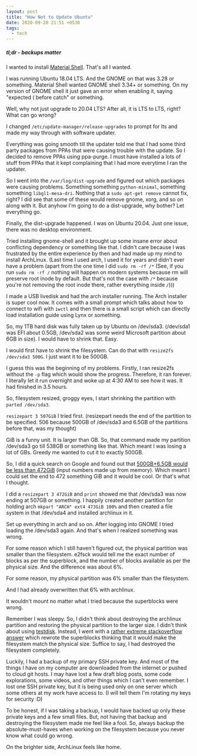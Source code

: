 ```yaml
---
layout: post
title: "How Not to Update Ubuntu"
date: 2020-09-20 21:51 +0530
tags:
  - tech
---
```


##### tl;dr - backups matter #####

I wanted to install [Material Shell](https://material-shell.com/). That's all I wanted.

I was running Ubuntu 18.04 LTS. And the GNOME on that was 3.28 or something. Material Shell wanted GNOME shell 3.34+ or something. On my version of GNOME shell it just gave an error when enabling it, saying "expected ( before catch" or something.

Well, why not just upgrade to 20.04 LTS? After all, it is LTS to LTS, right? What can go wrong?

I changed `/etc/update-manager/release-upgrades` to prompt for lts and made my way through with software updater.

Everything was going smooth till the updater told me that I had some third party packages from PPAs that were causing trouble with the update. So I decided to remove PPAs using ppa-purge. I must have installed a lots of stuff from PPAs that it kept complaining that I had more everytime I ran the updater.

So I went into the `/var/log/dist-upgrade` and figured out which packages were causing problems. Something something `python-minimal`, something something `libgl1-mesa-dri`. Nothing that a `sudo apt-get remove` cannot fix, right? I did see that some of these would remove gnome, xorg, and so on along with it. But anyhow I'm going to do a dist-upgrade, why bother? Let everything go.

Finally, the dist-upgrade happened. I was on Ubuntu 20.04. Just one issue, there was no desktop environment.

Tried installing gnome-shell and it brought up some insane error about conflicting dependency or something like that. I didn't care because I was frustrated by the entire experience by then and had made up my mind to install ArchLinux. (Last time I used arch, I used it for years and didn't ever have a problem (apart from the one time I did `sudo rm -rf /*` (See, if you run `sudo rm -rf /` nothing will happen on modern systems because rm will preserve root inode by default. But that's not the case with `/*` because you're not removing the root inode there, rather everything inside `/`)))

I made a USB livedisk and had the arch installer running. The Arch installer is super cool now. It comes with a small prompt which talks about how to connect to wifi with `iwctl` and then there is a small script which can directly load installation guide using Lynx or something.

So, my 1TB hard disk was fully taken up by Ubuntu on /dev/sda3. (/dev/sda1 was EFI about 0.5GB, /dev/sda2 was some weird Microsoft partition about 6GB in size). I would have to shrink that. Easy.

I would first have to shrink the filesystem. Can do that with `resize2fs /dev/sda3 500G`. I just want it to be 500GB.

I guess this was the beginning of my problems. Firstly, I ran resize2fs without the `-p` flag which would show the progress. Therefore, it ran forever. I literally let it run overnight and woke up at 4:30 AM to see how it was. It had finished in 3.5 hours.

So, filesystem resized, groggy eyes, I start shrinking the partition with `parted /dev/sda3`.

`resizepart 3 507GiB` I tried first. (resizepart needs the end of the partition to be specified. 506 because 500GB of /dev/sda3 and 6.5GB of the partitions before that, was my thought)

GiB is a funny unit. It is larger than GB. So, that command made my partition /dev/sda3 go till 538GB or something like that. Which meant I was losing a lot of GBs. Greedy me wanted to cut it to exactly 500GB.

So, I did a quick search on Google and found out that [500GB+6.5GB would be less than 472GiB](https://www.google.com/search?hl=en&q=500GB%2B6GB%20in%20GiB) (input numbers made up from memory). Which meant I could set the end to 472 something GiB and it would be cool. Or that's what I thought.

I did a `resizepart 3 472GiB` and `print` showed me that /dev/sda3 was now ending at 507GB or something. I happily created another partition for holding arch `mkpart "ARCH" ext4 473GiB 100%` and then created a file system in that /dev/sda4 and installed archlinux in it.

Set up everything in arch and so on. After logging into GNOME I tried loading the /dev/sda3 again. And that's when I realized something was wrong.

For some reason which I still haven't figured out, the physical partition was smaller than the filesystem. e2fsck would tell me the exact number of blocks as per the superblock, and the number of blocks available as per the physical size. And the difference was about 6%.

For some reason, my physical partition was 6% smaller than the filesystem.

And I had already overwritten that 6% with archlinux.

It wouldn't mount no matter what I tried because the superblocks were wrong.

Remember I was sleepy. So, I didn't think about destroying the archlinux partition and restoring the physical partition to the larger size. I didn't think about using [testdisk](https://www.cgsecurity.org/wiki/TestDisk). Instead, I went with a [rather extreme stackoverflow answer](https://unix.stackexchange.com/a/41946) which rewrote the superblocks thinking that it would make the filesystem match the physical size. Suffice to say, I had destroyed the filesystem completely.

Luckily, I had a backup of my primary SSH private key. And most of the things I have on my computer are downloaded from the internet or pushed to cloud git hosts. I may have lost a few draft blog posts, some code explorations, some videos, and other things which I can't even remember. I lost one SSH private key, but it is being used only on one server which some others at my work have access to. (I will tell them I'm rotating my keys for security :D)

To be honest, if I was taking a backup, I would have backed up only these private keys and a few small files. But, not having that backup and destroying the filesystem made me feel like a fool. So, always backup the absolute-must-haves when working on the filesystem because you never know what could go wrong.

On the brighter side, ArchLinux feels like home.
